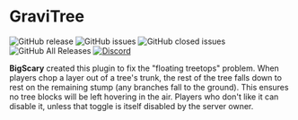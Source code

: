# GraviTree
![GitHub release](https://img.shields.io/github/release/ShaneBeee/GraviTree.svg?style=for-the-badge)
![GitHub issues](https://img.shields.io/github/issues-raw/ShaneBeee/GraviTree.svg?style=for-the-badge)
![GitHub closed issues](https://img.shields.io/github/issues-closed-raw/ShaneBeee/GraviTree.svg?style=for-the-badge)
![GitHub All Releases](https://img.shields.io/github/downloads/ShaneBeee/GraviTree/total.svg?style=for-the-badge)
[![Discord](https://img.shields.io/discord/425192525091831808.svg?style=for-the-badge)](https://discordapp.com/invite/km3UF8Q)


**BigScary**  created this plugin to fix the "floating treetops" problem.  When players chop a layer out of a tree's trunk, the rest of the tree falls down to rest on the remaining stump (any branches fall to the ground).  This ensures no tree blocks will be left hovering in the air.  Players who don't like it can disable it, unless that toggle is itself disabled by the server owner.

